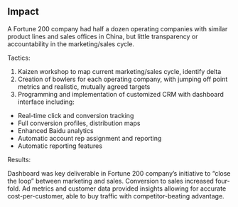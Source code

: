 ## Impact 

A Fortune 200 company had half a dozen operating companies with similar product lines and sales offices in China, but little transparency or accountability in the marketing/sales cycle.

Tactics:

1.  Kaizen workshop to map current marketing/sales cycle, identify delta
2.  Creation of bowlers for each operating company, with jumping off point metrics and realistic, mutually agreed targets
3.  Programming and implementation of customized CRM with dashboard interface including:

*   Real-time click and conversion tracking
*   Full conversion profiles, distribution maps
*   Enhanced Baidu analytics
*   Automatic account rep assignment and reporting
*   Automatic reporting features

Results:

Dashboard was key deliverable in Fortune 200 company’s initiative to “close the loop” between marketing and sales. Conversion to sales increased four-fold. Ad metrics and customer data provided insights allowing for accurate cost-per-customer, able to buy traffic with competitor-beating advantage. 
